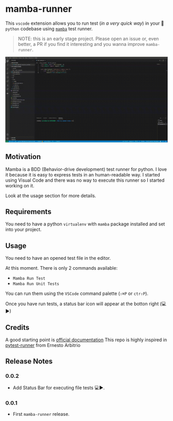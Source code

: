 # mamba-runner

This `vscode` extension allows you to run test (*in a very quick way*) in your 🐍 `python` codebase using [`mamba`](https://github.com/nestorsalceda/mamba) test runner.

> NOTE: this is an early stage project. Please open an issue or, even better, a PR if you find it interesting and you wanna improve `mamba-runner`.

![cmd-palette](https://raw.githubusercontent.com/AlbertodelaCruz/vsc-mamba-runner/main/doc/images/mamba-runner.gif)


## Motivation

Mamba is a BDD (Behavior-drive development) test runner for python. I love it because it is easy to express tests in an human-readable way.
I started using Visual Code and there was no way to execute this runner so I started working on it.

Look at the usage section for more details.

## Requirements

You need to have a python `virtualenv` with `mamba` package installed and set into your project.

## Usage

You need to have an opened test file in the editor.

At this moment. There is only 2 commands available:
- `Mamba Run Test`
- `Mamba Run Unit Tests`

You can run them using the `VSCode` command palette (`⇧⌘P` or `ctr⇧P`).

Once you have run tests, a status bar icon will appear at the botton right (💻▶)

## Credits

A good starting point is [official documentation](https://code.visualstudio.com/api)
This repo is highly inspired in [pytest-runner](https://github.com/ernestoarbitrio/pytest-runner) from Ernesto Arbitrio

## Release Notes

### 0.0.2

- Add Status Bar for executing file tests 💻▶.

### 0.0.1

- First `mamba-runner` release.
